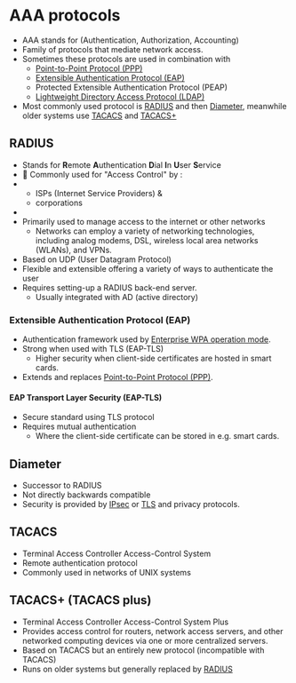 # AAA protocols

- AAA stands for (Authentication, Authorization, Accounting)
- Family of protocols that mediate network access.
- Sometimes these protocols are used in combination with
  - [Point-to-Point Protocol (PPP)](./../15-cryptography/tunneling-protocols.md#ppp-point-to-point-protocol)
  - [Extensible Authentication Protocol (EAP)](#extensible-authentication-protocol-eap)
  - Protected Extensible Authentication Protocol (PEAP)
  - [Lightweight Directory Access Protocol (LDAP)](./../04-enumaration/enumeration-overview.md#ldap)
- Most commonly used protocol is [RADIUS](#radius) and then [Diameter](#diameter), meanwhile older systems use [TACACS](#tacacs) and [TACACS+](#tacacs-tacacs-plus)

## RADIUS

- Stands for **R**emote **A**uthentication **D**ial **I**n **U**ser **S**ervice
- 📝 Commonly used for "Access Control" by :
-       
    -  ISPs (Internet Service Providers) 
    &
    - corporations 
-       
- Primarily used to manage access to the internet or other networks
  - Networks can employ a variety of networking technologies, including analog modems, DSL, wireless local area networks (WLANs), and VPNs.
- Based on UDP (User Datagram Protocol)
- Flexible and extensible offering a variety of ways to authenticate the user
- Requires setting-up a RADIUS back-end server.
  - Usually integrated with AD (active directory)

### Extensible Authentication Protocol (EAP)

- Authentication framework used by [Enterprise WPA operation mode](./wireless-networks-overview.md#enterprise).
- Strong when used with TLS (EAP-TLS)
  - Higher security when client-side certificates are hosted in smart cards.
- Extends and replaces [Point-to-Point Protocol (PPP)](./../15-cryptography/tunneling-protocols.md#ppp-point-to-point-protocol).

#### EAP Transport Layer Security (EAP-TLS)

- Secure standard using TLS protocol
- Requires mutual authentication
  - Where the client-side certificate can be stored in e.g. smart cards.

## Diameter

- Successor to RADIUS
- Not directly backwards compatible
- Security is provided by [IPsec](./../15-cryptography/tunneling-protocols.md#ipsec) or [TLS](./../15-cryptography/encrypting-communication.md#tls-transport-layer-security) and privacy protocols.

## TACACS

- Terminal Access Controller Access-Control System
- Remote authentication protocol
- Commonly used in networks of UNIX systems

## TACACS+ (TACACS plus)

- Terminal Access Controller Access-Control System Plus
- Provides access control for routers, network access servers, and other
networked computing devices via one or more centralized servers.
- Based on TACACS but an entirely new protocol (incompatible with TACACS)
- Runs on older systems but generally replaced by [RADIUS](#radius)
